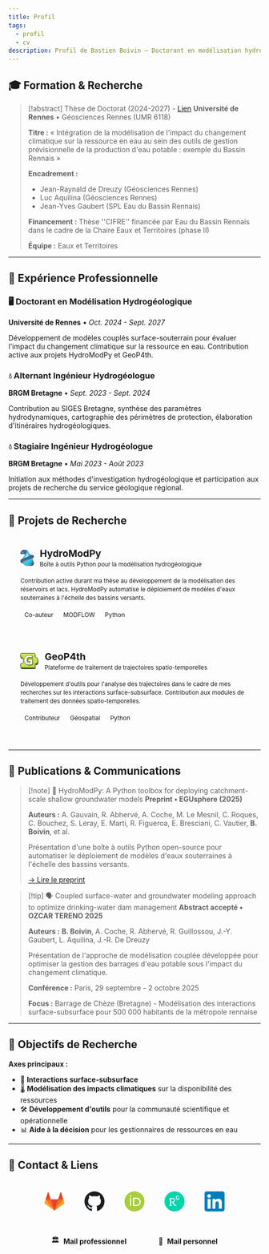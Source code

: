 ```yaml
---
title: Profil
tags:
  - profil
  - cv
description: Profil de Bastien Boivin – Doctorant en modélisation hydrogéologique
---
```

## 🎓 Formation & Recherche

> [!abstract] Thèse de Doctorat (2024-2027) - [Lien](https://theses.fr/s400366)
> **Université de Rennes** • Géosciences Rennes (UMR 6118)
> 
> **Titre :** « Intégration de la modélisation de l'impact du changement climatique sur la ressource en eau au sein des outils de gestion prévisionnelle de la production d'eau potable : exemple du Bassin Rennais »
> 
> **Encadrement :**
> - Jean-Raynald de Dreuzy (Géosciences Rennes)
> - Luc Aquilina (Géosciences Rennes)  
> - Jean-Yves Gaubert (SPL Eau du Bassin Rennais)
> 
> **Financement :** Thèse ''CIFRE'' financée par Eau du Bassin Rennais dans le cadre de la Chaire Eaux et Territoires (phase II)
> 
> **Équipe :** Eaux et Territoires

---

## 💼 Expérience Professionnelle

### 🖥️ Doctorant en Modélisation Hydrogéologique
**Université de Rennes** • *Oct. 2024 - Sept. 2027*

Développement de modèles couplés surface-souterrain pour évaluer l'impact du changement climatique sur la ressource en eau. Contribution active aux projets HydroModPy et GeoP4th.

### 💧 Alternant Ingénieur Hydrogéologue  
**BRGM Bretagne** • *Sept. 2023 - Sept. 2024*

Contribution au SIGES Bretagne, synthèse des paramètres hydrodynamiques, cartographie des périmètres de protection, élaboration d'itinéraires hydrogéologiques.

### 💧 Stagiaire Ingénieur Hydrogéologue
**BRGM Bretagne** • *Mai 2023 - Août 2023*

Initiation aux méthodes d'investigation hydrogéologique et participation aux projets de recherche du service géologique régional.

---

## 🚀 Projets de Recherche

<div style="display: flex; flex-wrap: wrap; gap: 1rem; margin-bottom: 2rem;">
  <a href="https://gitlab.com/Alex-Gauvain/HydroModPy/-/tree/dev?ref_type=heads" style="flex: 1 1 300px; border: 2px solid var(--lightgray); border-radius: 12px; padding: 1.5rem; background: var(--light); text-decoration: none; color: inherit; display: block;">
    <div style="display: flex; align-items: center; gap: 0.75rem; margin-bottom: 1rem;">
      <img src="assets/hydromodpy-logo.png" alt="HydroModPy" style="height: 32px; width: auto; object-fit: contain;">
      <div>
        <strong style="font-size: 1.2rem; color: var(--dark);">HydroModPy</strong><br>
        <small style="color: var(--gray);">Boîte à outils Python pour la modélisation hydrogéologique</small>
      </div>
    </div>
    <small style="color: var(--darkgray);">Contribution active durant ma thèse au développement de la modélisation des réservoirs et lacs. HydroModPy automatise le déploiement de modèles d'eaux souterraines à l'échelle des bassins versants.</small><br><br>
    <span style="background: var(--lightgray); color: var(--darkgray); padding: 0.2rem 0.5rem; border-radius: 8px; font-size: 0.75rem;">Co-auteur</span>
    <span style="background: var(--lightgray); color: var(--darkgray); padding: 0.2rem 0.5rem; border-radius: 8px; font-size: 0.75rem;">MODFLOW</span>
    <span style="background: var(--lightgray); color: var(--darkgray); padding: 0.2rem 0.5rem; border-radius: 8px; font-size: 0.75rem;">Python</span>
  </a>
  
  <a href="https://gitlab.com/AlexandreCoche/geop4th" style="flex: 1 1 300px; border: 2px solid var(--lightgray); border-radius: 12px; padding: 1.5rem; background: var(--light); text-decoration: none; color: inherit; display: block;">
    <div style="display: flex; align-items: center; gap: 0.75rem; margin-bottom: 1rem;">
      <img src="assets/geop4th-logo.png" alt="GeoP4th" style="height: 32px; width: auto; object-fit: contain;">
      <div>
        <strong style="font-size: 1.2rem; color: var(--dark);">GeoP4th</strong><br>
        <small style="color: var(--gray);">Plateforme de traitement de trajectoires spatio-temporelles</small>
      </div>
    </div>
    <small style="color: var(--darkgray);">Développement d'outils pour l'analyse des trajectoires dans le cadre de mes recherches sur les interactions surface-subsurface. Contribution aux modules de traitement des données spatio-temporelles.</small><br><br>
    <span style="background: var(--lightgray); color: var(--darkgray); padding: 0.2rem 0.5rem; border-radius: 8px; font-size: 0.75rem;">Contributeur</span>
    <span style="background: var(--lightgray); color: var(--darkgray); padding: 0.2rem 0.5rem; border-radius: 8px; font-size: 0.75rem;">Géospatial</span>
    <span style="background: var(--lightgray); color: var(--darkgray); padding: 0.2rem 0.5rem; border-radius: 8px; font-size: 0.75rem;">Python</span>
  </a>
</div>

---

## 📝 Publications & Communications

> [!note] 📝 HydroModPy: A Python toolbox for deploying catchment-scale shallow groundwater models
> **Preprint • EGUsphere (2025)**
> 
> **Auteurs :** A. Gauvain, R. Abhervé, A. Coche, M. Le Mesnil, C. Roques, C. Bouchez, S. Leray, E. Marti, R. Figueroa, E. Bresciani, C. Vautier, **B. Boivin**, et al.
> 
> Présentation d'une boîte à outils Python open-source pour automatiser le déploiement de modèles d'eaux souterraines à l'échelle des bassins versants.
> 
> [→ Lire le preprint](https://egusphere.copernicus.org/preprints/2025/egusphere-2024-3962/)

> [!tip] 🗣️ Coupled surface-water and groundwater modeling approach to optimize drinking-water dam management
> **Abstract accepté • OZCAR TERENO 2025**
> 
> **Auteurs :** **B. Boivin**, A. Coche, R. Abhervé, R. Guillossou, J.-Y. Gaubert, L. Aquilina, J.-R. De Dreuzy
> 
> Présentation de l'approche de modélisation couplée développée pour optimiser la gestion des barrages d'eau potable sous l'impact du changement climatique.
> 
> **Conférence :** Paris, 29 septembre - 2 octobre 2025
> 
> **Focus :** Barrage de Chèze (Bretagne) - Modélisation des interactions surface-subsurface pour 500 000 habitants de la métropole rennaise

---

## 🎯 Objectifs de Recherche

**Axes principaux :**
- 🔄 **Interactions surface-subsurface**
- 🌡️ **Modélisation des impacts climatiques** sur la disponibilité des ressources
- 🛠️ **Développement d'outils** pour la communauté scientifique et opérationnelle
- 📊 **Aide à la décision** pour les gestionnaires de ressources en eau

---

## 🔗 Contact & Liens

<div style="display: flex; justify-content: center; gap: 1.5rem; margin-top: 2rem; flex-wrap: wrap; align-items: center;">
  
  <a href="https://gitlab.com/Bastien_Boivin" style="display: block; padding: 0.5rem; border-radius: 8px; transition: transform 0.2s;">
    <img src="assets/gitlab-logo.png" alt="GitLab" style="width: 40px; height: 40px;">
  </a>
  
  <a href="https://github.com/bastien-boivin" style="display: block; padding: 0.5rem; border-radius: 8px; transition: transform 0.2s;">
    <img src="assets/github-logo.png" alt="GitHub" style="width: 40px; height: 40px;">
  </a>
  
  <a href="https://orcid.org/0009-0001-5738-3503" style="display: block; padding: 0.5rem; border-radius: 8px; transition: transform 0.2s;">
    <img src="assets/orcid-logo.png" alt="ORCID" style="width: 40px; height: 40px;">
  </a>
  
  <a href="https://www.researchgate.net/profile/Bastien-Boivin" style="display: block; padding: 0.5rem; border-radius: 8px; transition: transform 0.2s;">
    <img src="assets/researchgate-logo.png" alt="ResearchGate" style="width: 40px; height: 40px;">
  </a>
  
  <a href="https://www.linkedin.com/in/bastien-boivin/" style="display: block; padding: 0.5rem; border-radius: 8px; transition: transform 0.2s;">
    <img src="assets/linkedin-logo.png" alt="LinkedIn" style="width: 40px; height: 40px;">
  </a>
  
</div>

<div style="display: flex; justify-content: center; gap: 2rem; margin-top: 1.5rem; flex-wrap: wrap;">

  <a href="mailto:bastien.boivin@univ-rennes.fr" style="display: flex; align-items: center; gap: 0.5rem; padding: 0.75rem 1rem; border: 2px solid var(--lightgray); border-radius: 8px; background: var(--light); text-decoration: none; color: inherit;">
    🏛️
    <strong style="color: var(--dark);">Mail professionnel</strong>
  </a>
  
  <a href="mailto:bastien.boivin@proton.me" style="display: flex; align-items: center; gap: 0.5rem; padding: 0.75rem 1rem; border: 2px solid var(--lightgray); border-radius: 8px; background: var(--light); text-decoration: none; color: inherit;">
    📧
    <strong style="color: var(--dark);">Mail personnel</strong>
  </a>
</div>